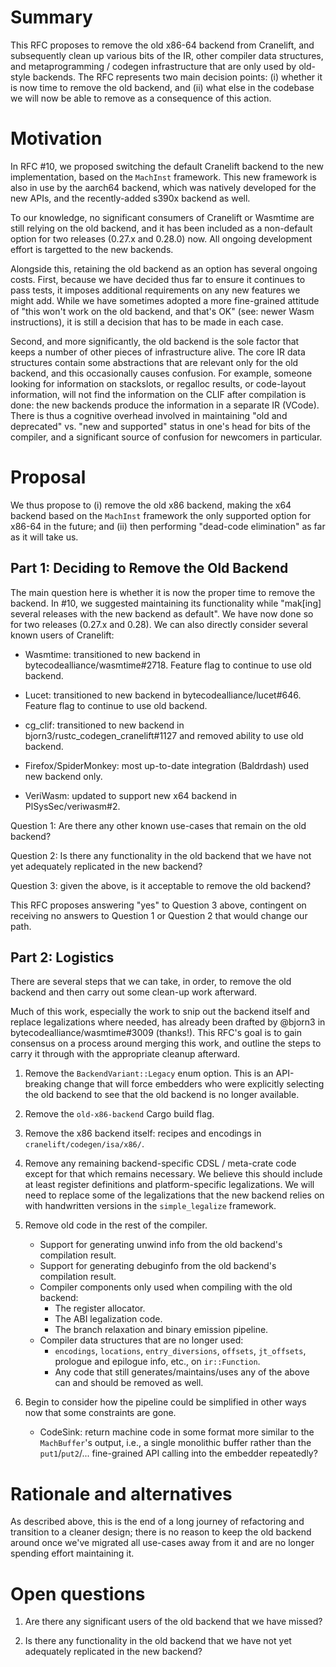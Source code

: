 # Summary
[summary]: #summary

This RFC proposes to remove the old x86-64 backend from Cranelift, and
subsequently clean up various bits of the IR, other compiler data
structures, and metaprogramming / codegen infrastructure that are only
used by old-style backends. The RFC represents two main decision
points: (i) whether it is now time to remove the old backend, and (ii)
what else in the codebase we will now be able to remove as a
consequence of this action.

# Motivation
[motivation]: #motivation

In RFC #10, we proposed switching the default Cranelift backend to the
new implementation, based on the `MachInst` framework. This new
framework is also in use by the aarch64 backend, which was natively
developed for the new APIs, and the recently-added s390x backend as
well.

To our knowledge, no significant consumers of Cranelift or Wasmtime
are still relying on the old backend, and it has been included as a
non-default option for two releases (0.27.x and 0.28.0) now. All
ongoing development effort is targetted to the new backends.

Alongside this, retaining the old backend as an option has several
ongoing costs. First, because we have decided thus far to ensure it
continues to pass tests, it imposes additional requirements on any new
features we might add. While we have sometimes adopted a more
fine-grained attitude of "this won't work on the old backend, and
that's OK" (see: newer Wasm instructions), it is still a decision that
has to be made in each case.

Second, and more significantly, the old backend is the sole factor
that keeps a number of other pieces of infrastructure alive. The core
IR data structures contain some abstractions that are relevant only
for the old backend, and this occasionally causes confusion. For
example, someone looking for information on stackslots, or regalloc
results, or code-layout information, will not find the information on
the CLIF after compilation is done: the new backends produce the
information in a separate IR (VCode). There is thus a cognitive
overhead involved in maintaining "old and deprecated" vs. "new and
supported" status in one's head for bits of the compiler, and a
significant source of confusion for newcomers in particular.

# Proposal
[proposal]: #proposal

We thus propose to (i) remove the old x86 backend, making the x64
backend based on the `MachInst` framework the only supported option
for x86-64 in the future; and (ii) then performing "dead-code
elimination" as far as it will take us.

## Part 1: Deciding to Remove the Old Backend

The main question here is whether it is now the proper time to remove
the backend. In #10, we suggested maintaining its functionality while
"mak[ing] several releases with the new backend as default". We have
now done so for two releases (0.27.x and 0.28). We can also directly
consider several known users of Cranelift:

* Wasmtime: transitioned to new backend in
  bytecodealliance/wasmtime#2718. Feature flag to continue to use old
  backend.

* Lucet: transitioned to new backend in
  bytecodealliance/lucet#646. Feature flag to continue to use old
  backend.
  
* cg\_clif: transitioned to new backend in
  bjorn3/rustc_codegen_cranelift#1127 and removed ability to use old
  backend.
  
* Firefox/SpiderMonkey: most up-to-date integration (Baldrdash) used
  new backend only.
  
* VeriWasm: updated to support new x64 backend in PlSysSec/veriwasm#2.

Question 1: Are there any other known use-cases that remain on the old
backend?

Question 2: Is there any functionality in the old backend that we have
not yet adequately replicated in the new backend?

Question 3: given the above, is it acceptable to remove the old
backend?

This RFC proposes answering "yes" to Question 3 above, contingent on
receiving no answers to Question 1 or Question 2 that would change our
path.
  
## Part 2: Logistics

There are several steps that we can take, in order, to remove the old
backend and then carry out some clean-up work afterward.

Much of this work, especially the work to snip out the backend itself
and replace legalizations where needed, has already been drafted by
@bjorn3 in bytecodealliance/wasmtime#3009 (thanks!). This RFC's goal
is to gain consensus on a process around merging this work, and
outline the steps to carry it through with the appropriate cleanup
afterward.

1. Remove the `BackendVariant::Legacy` enum option. This is an
   API-breaking change that will force embedders who were explicitly
   selecting the old backend to see that the old backend is no longer
   available.
   
2. Remove the `old-x86-backend` Cargo build flag.

3. Remove the x86 backend itself: recipes and encodings in
   `cranelift/codegen/isa/x86/`.

4. Remove any remaining backend-specific CDSL / meta-crate code except
   for that which remains necessary. We believe this should include at
   least register definitions and platform-specific legalizations. We
   will need to replace some of the legalizations that the new backend
   relies on with handwritten versions in the `simple_legalize`
   framework.
   
5. Remove old code in the rest of the compiler.

   - Support for generating unwind info from the old backend's
     compilation result.
   - Support for generating debuginfo from the old backend's
     compilation result.
   - Compiler components only used when compiling with the old
     backend:
     - The register allocator.
     - The ABI legalization code.
     - The branch relaxation and binary emission pipeline.
   - Compiler data structures that are no longer used:
     - `encodings`, `locations`, `entry_diversions`, `offsets`,
       `jt_offsets`, prologue and epilogue info, etc., on
       `ir::Function`.
     - Any code that still generates/maintains/uses any of the above
       can and should be removed as well.

6. Begin to consider how the pipeline could be simplified in other
   ways now that some constraints are gone.
   - CodeSink: return machine code in some format more similar to the
     `MachBuffer`'s output, i.e., a single monolithic buffer rather
     than the `put1`/`put2`/... fine-grained API calling into the
     embedder repeatedly?

# Rationale and alternatives
[rationale-and-alternatives]: #rationale-and-alternatives

As described above, this is the end of a long journey of refactoring
and transition to a cleaner design; there is no reason to keep the old
backend around once we've migrated all use-cases away from it and are
no longer spending effort maintaining it.

# Open questions
[open-questions]: #open-questions

1. Are there any significant users of the old backend that we have missed?

2. Is there any functionality in the old backend that we have not yet
   adequately replicated in the new backend?

